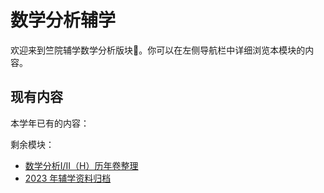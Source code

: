 # 数学分析辅学

欢迎来到竺院辅学数学分析版块🤗。你可以在左侧导航栏中详细浏览本模块的内容。

## 现有内容

本学年已有的内容：


剩余模块：

- [数学分析I/II（H）历年卷整理](exam.md)
- [2023 年辅学资料归档](2023/index.md)
